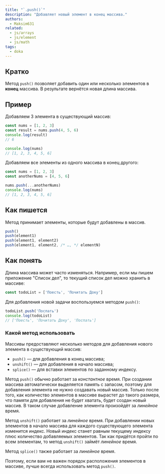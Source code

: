 ```yaml
---
title: "`.push()`"
description: "Добавляет новый элемент в конец массива."
authors:
  - Maksim631
related:
  - js/arrays
  - js/element
  - js/math
tags:
  - doka
---
```


## Кратко

Метод `push()` позволяет добавить один или несколько элементов в **конец** массива. В результате вернётся новая длина массива.

## Пример

Добавляем 3 элемента в существующий массив:

```js
const nums = [1, 2, 3]
const result = nums.push(4, 5, 6)
console.log(result)
// 6

console.log(nums)
// [1, 2, 3, 4, 5, 6]
```

Добавляем все элементы из одного массива в конец другого:

```js
const nums = [1, 2, 3]
const anotherNums = [4, 5, 6]

nums.push(...anotherNums)
console.log(nums)
// [1, 2, 3, 4, 5, 6]
```

## Как пишется

Метод принимает элементы, которые будут добавлены в массив.

```js
push()
push(element1)
push(element1, element2)
push(element1, element2, /* …, */ elementN)
```

## Как понять

Длина массива может часто изменяться. Например, если мы пишем приложение "Список дел", то текущий список дел можно хранить в массиве:

```js
const todoList = ['Поесть', 'Почитать Доку']
```

Для добавления новой задачи воспользуемся методом `push()`:

```js
todoList.push('Поспать')
console.log(todoList)
// ['Поесть', 'Почитать Доку', 'Поспать']
```

### Какой метод использовать

Массивы предоставляют несколько методов для добавления нового элемента в существующий массив:

- `push()` — для добавления в конец массива;
- `unshift()` — для добавления в начало массива;
- `splice()` — для вставки элементов по заданному индексу.

Метод `push()` обычно работает за _константное_ время. При создании массива автоматически выделяется память с запасом, поэтому для добавления элемента не нужно создавать новый массив. Только после того, как количество элементов в массиве вырастет до такого размера, что памяти для добавления не будет хватать, будет создан новый массив. В таком случае добавление элемента произойдёт за _линейное_ время.

Метод `unshift()` работает за _линейное_ время. При добавлении новых элементов в начало массива для каждого существующего элемента изменится индекс. Новый индекс станет равным текущему индексу плюс количество добавляемых элементов. Так как придётся пройти по всем элементам, то метод `unshift()` займёт _линейное_ время.

Метод `splice()` также работает за _линейное_ время.

Поэтому, если вам не важен порядок расположения элементов в массиве, лучше всегда использовать метод `push()`.
